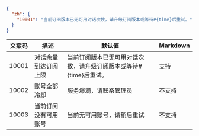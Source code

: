 

```json
{
  "zh": {
    "10001": "当前订阅版本已无可用对话次数，请升级订阅版本或等待#{time}后重试。"
  }
}

```

| **文案码**  | **描述**     | **默认值**                                   | Markdown |
|----------|------------|-------------------------------------------|----------|
| 10001   | 对话余量到达订阅上限 | 当前订阅版本已无可用对话次数，请升级订阅版本或等待#{time}后重试。| 支持       |
| 10002   | 账号全部冷却 | 服务爆满，请联系管理员| 不支持       |
| 10003   | 当前订阅没有可用账号 | 当前无可用账号，请稍后重试| 不支持       |

